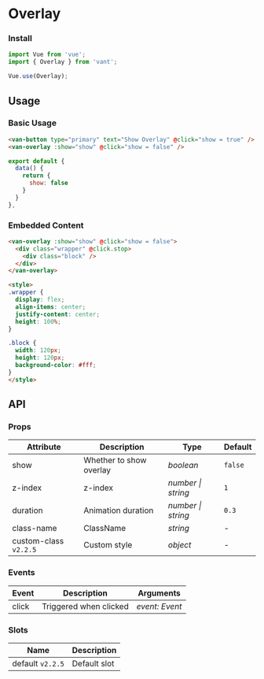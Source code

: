 # Overlay

### Install

```js
import Vue from 'vue';
import { Overlay } from 'vant';

Vue.use(Overlay);
```

## Usage

### Basic Usage

```html
<van-button type="primary" text="Show Overlay" @click="show = true" />
<van-overlay :show="show" @click="show = false" />
```

```js
export default {
  data() {
    return {
      show: false
    }
  }
},
```

### Embedded Content

```html
<van-overlay :show="show" @click="show = false">
  <div class="wrapper" @click.stop>
    <div class="block" />
  </div>
</van-overlay>

<style>
.wrapper {
  display: flex;
  align-items: center;
  justify-content: center;
  height: 100%;
}

.block {
  width: 120px;
  height: 120px;
  background-color: #fff;
}
</style>
```

## API

### Props

| Attribute | Description | Type | Default |
|------|------|------|------|
| show | Whether to show overlay | *boolean* | `false` |
| z-index | z-index | *number \| string* | `1` |
| duration | Animation duration | *number \| string* | `0.3` |
| class-name | ClassName | *string* | - |
| custom-class `v2.2.5` | Custom style | *object* | - |

### Events

| Event | Description | Arguments |
|------|------|------|
| click | Triggered when clicked | *event: Event* |

### Slots

| Name | Description |
|------|------|
| default `v2.2.5` | Default slot |
